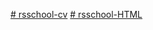 [# rsschool-cv](https://tatyanka-study.github.io/rsschool-cv/cv)
[# rsschool-HTML](https://tatyanka-study.github.io/rsschool-cv/)